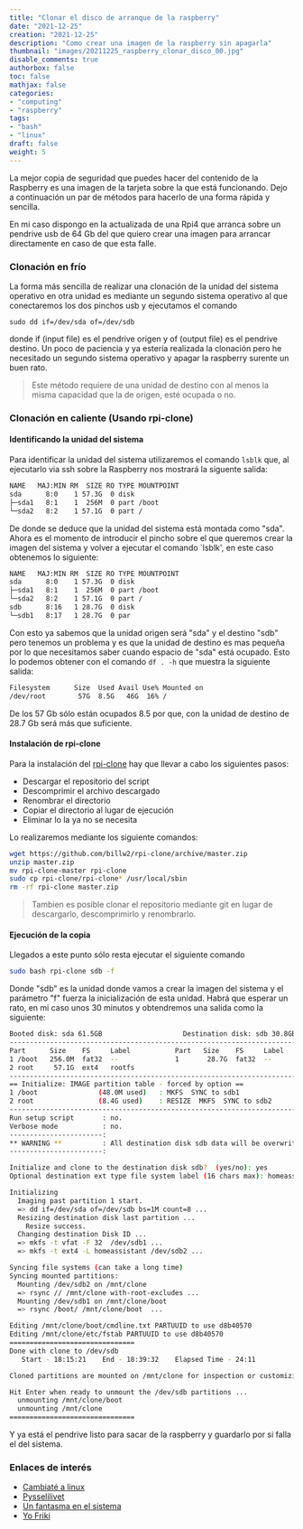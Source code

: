 ```yaml
---
title: "Clonar el disco de arranque de la raspberry"
date: "2021-12-25"
creation: "2021-12-25"
description: "Como crear una imagen de la raspberry sin apagarla"
thumbnail: "images/20211225_raspberry_clonar_disco_00.jpg"
disable_comments: true
authorbox: false
toc: false
mathjax: false
categories:
- "computing"
- "raspberry"
tags:
- "bash"
- "linux"
draft: false
weight: 5
---
```

La mejor copia de seguridad que puedes hacer del contenido de la Raspberry es una imagen de la tarjeta sobre la que está funcionando. Dejo a continuación un par de métodos para hacerlo de una forma rápida y sencilla.
<!--more-->
En mi caso dispongo en la actualizada de una Rpi4 que arranca sobre un pendrive usb de 64 Gb del que quiero crear una imagen para arrancar directamente en caso de que esta falle.

### Clonación en frío

La forma más sencilla de realizar una clonación de la unidad del sistema operativo en otra unidad es mediante un segundo sistema operativo al que conectaremos los dos pinchos usb y ejecutamos el comando

```
sudo dd if=/dev/sda of=/dev/sdb
```
donde if (input file) es el pendrive origen y of (output file) es el pendrive destino. Un poco de paciencia y ya estería realizada la clonación pero he necesitado un segundo sistema operativo y apagar la raspberry surente un buen rato.

> Este método requiere de una unidad de destino con al menos la misma capacidad que la de origen, esté ocupada o no.

### Clonación en caliente (Usando rpi-clone)
#### Identificando la unidad del sistema
Para identificar la unidad del sistema utilizaremos el comando `lsblk` que, al ejecutarlo via ssh sobre la Raspberry nos mostrará la siguente salida:

``` bash
NAME   MAJ:MIN RM  SIZE RO TYPE MOUNTPOINT
sda      8:0    1 57.3G  0 disk 
├─sda1   8:1    1  256M  0 part /boot
└─sda2   8:2    1 57.1G  0 part /
```

De donde se deduce que la unidad del sistema está montada como "sda". Ahora es el momento de introducir el pincho sobre el que queremos crear la imagen del sistema y volver a ejecutar el comando `lsblk', en este caso obtenemos lo siguiente:

``` bash
NAME   MAJ:MIN RM  SIZE RO TYPE MOUNTPOINT
sda      8:0    1 57.3G  0 disk 
├─sda1   8:1    1  256M  0 part /boot
└─sda2   8:2    1 57.1G  0 part /
sdb      8:16   1 28.7G  0 disk 
└─sdb1   8:17   1 28.7G  0 par
```

Con esto ya sabemos que la unidad origen será "sda" y el destino "sdb" pero tenemos un problema y es que la unidad de destino es mas pequeña por lo que necesitamos saber cuando espacio de "sda" está ocupado. Esto lo podemos obtener con el comando `df . -h` que muestra la siguiente salida:

``` bash
Filesystem      Size  Used Avail Use% Mounted on
/dev/root        57G  8.5G   46G  16% /

```
De los 57 Gb sólo están ocupados 8.5 por que, con la unidad de destino de 28.7 Gb será más que suficiente.

#### Instalación de rpi-clone
Para la instalación del [rpi-clone] hay que llevar a cabo los siguientes pasos:

- Descargar el repositorio del script
- Descomprimir el archivo descargado
- Renombrar el directorio
- Copiar el directorio al lugar de ejecución
- Eliminar lo la ya no se necesita

Lo realizaremos mediante los siguiente comandos:

``` bash
wget https://github.com/billw2/rpi-clone/archive/master.zip
unzip master.zip
mv rpi-clone-master rpi-clone
sudo cp rpi-clone/rpi-clone* /usr/local/sbin
rm -rf rpi-clone master.zip
```

> Tambien es posible clonar el repositorio mediante git en lugar de descargarlo, descomprimirlo y renombrarlo.

#### Ejecución de la copia
Llegados a este punto sólo resta ejecutar el siguiente comando

``` bash
sudo bash rpi-clone sdb -f
```

Donde "sdb" es la unidad donde vamos a crear la imagen del sistema y el parámetro "f" fuerza la inicialización de esta unidad. Habrá que esperar un rato, en mi caso unos 30 minutos y obtendremos una salida como la siguiente:

``` bash
Booted disk: sda 61.5GB                    Destination disk: sdb 30.8GB
---------------------------------------------------------------------------
Part      Size    FS     Label           Part   Size    FS     Label
1 /boot   256.0M  fat32  --              1       28.7G  fat32  --
2 root     57.1G  ext4   rootfs                                  
---------------------------------------------------------------------------
== Initialize: IMAGE partition table - forced by option ==
1 /boot               (48.0M used)   : MKFS  SYNC to sdb1
2 root                (8.4G used)    : RESIZE  MKFS  SYNC to sdb2
---------------------------------------------------------------------------
Run setup script       : no.
Verbose mode           : no.
-----------------------:
** WARNING **          : All destination disk sdb data will be overwritten!
-----------------------:

Initialize and clone to the destination disk sdb?  (yes/no): yes
Optional destination ext type file system label (16 chars max): homeassistant

Initializing
  Imaging past partition 1 start.
  => dd if=/dev/sda of=/dev/sdb bs=1M count=8 ...
  Resizing destination disk last partition ...
    Resize success.
  Changing destination Disk ID ...
  => mkfs -t vfat -F 32  /dev/sdb1 ...
  => mkfs -t ext4 -L homeassistant /dev/sdb2 ...

Syncing file systems (can take a long time)
Syncing mounted partitions:
  Mounting /dev/sdb2 on /mnt/clone
  => rsync // /mnt/clone with-root-excludes ...
  Mounting /dev/sdb1 on /mnt/clone/boot
  => rsync /boot/ /mnt/clone/boot  ...

Editing /mnt/clone/boot/cmdline.txt PARTUUID to use d8b40570
Editing /mnt/clone/etc/fstab PARTUUID to use d8b40570
===============================
Done with clone to /dev/sdb
   Start - 18:15:21    End - 18:39:32    Elapsed Time - 24:11

Cloned partitions are mounted on /mnt/clone for inspection or customizing. 

Hit Enter when ready to unmount the /dev/sdb partitions ...
  unmounting /mnt/clone/boot
  unmounting /mnt/clone
===============================

```

Y ya está el pendrive listo para sacar de la raspberry y guardarlo por si falla el del sistema.

### Enlaces de interés
- [Cambiaté a linux](https://cambiatealinux.com/ver_espacio_en_disco_en_linux)
- [Pysselilivet](https://pysselilivet.blogspot.com/2017/11/rpi-clone-raspberry-boot-disk.html)
- [Un fantasma en el sistema](https://www.unfantasmaenelsistema.com/2019/07/clonar-un-pendrive-booteable-en-linux/)
- [Yo Friki](https://www.yofriki.com/2016/06/como-clonar-un-usb-con-autoarranque-en.html)

[rpi-clone]: https://github.com/billw2/rpi-clone
